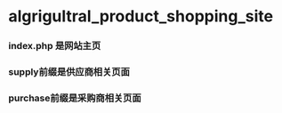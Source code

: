 # algrigultral_product_shopping_site
### index.php 是网站主页
### supply前缀是供应商相关页面
### purchase前缀是采购商相关页面
